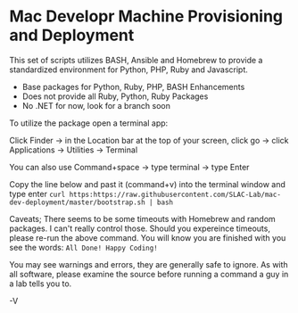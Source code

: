# Mac Developr Machine Provisioning and Deployment

This set of scripts utilizes BASH, Ansible and Homebrew to provide a standardized environment for Python, PHP, Ruby and Javascript.

  - Base packages for Python, Ruby, PHP, BASH Enhancements
  - Does not provide all Ruby, Python, Ruby Packages 
  - No .NET for now, look for a branch soon

To utilize the package open a terminal app:

Click Finder -> in the Location bar at the top of your screen, click go -> click Applications -> Utilities -> Terminal

You can also use Command+space -> type terminal -> type Enter

Copy the line below and past it (command+v) into the terminal window and type enter
```curl https:https://raw.githubusercontent.com/SLAC-Lab/mac-dev-deployment/master/bootstrap.sh | bash```

Caveats;  There seems to be some timeouts with Homebrew and random packages.  I can't really control those.
Should you expereince timeouts, please re-run the above command.
You will know you are finished with you see the words:
``` All Done! Happy Coding! ```

You may see warnings and errors, they are generally safe to ignore.
As with all software, please examine the source before running a command a guy in a lab tells you to.

-V

